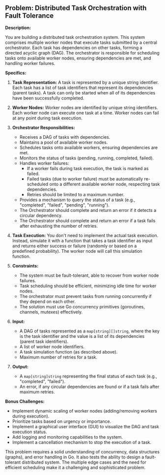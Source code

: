 ## Problem: Distributed Task Orchestration with Fault Tolerance

**Description:**

You are building a distributed task orchestration system. This system comprises multiple worker nodes that execute tasks submitted by a central orchestrator. Each task has dependencies on other tasks, forming a directed acyclic graph (DAG). The orchestrator is responsible for scheduling tasks onto available worker nodes, ensuring dependencies are met, and handling worker failures.

**Specifics:**

1.  **Task Representation:** A task is represented by a unique string identifier. Each task has a list of task identifiers that represent its dependencies (parent tasks). A task can only be started when all of its dependencies have been successfully completed.

2.  **Worker Nodes:** Worker nodes are identified by unique string identifiers. Each worker node can execute one task at a time. Worker nodes can fail at any point during task execution.

3.  **Orchestrator Responsibilities:**
    *   Receives a DAG of tasks with dependencies.
    *   Maintains a pool of available worker nodes.
    *   Schedules tasks onto available workers, ensuring dependencies are met.
    *   Monitors the status of tasks (pending, running, completed, failed).
    *   Handles worker failures:
        *   If a worker fails during task execution, the task is marked as failed.
        *   Failed tasks (due to worker failure) must be automatically re-scheduled onto a different available worker node, respecting task dependencies.
        *   Retries should be limited to a maximum number.
    *   Provides a mechanism to query the status of a task (e.g., "completed", "failed", "pending", "running").
    *   The Orchestrator should complete and return an error if it detects a circular dependency.
    *   The Orchestrator should complete and return an error if a task fails after exhausting the number of retries.

4.  **Task Execution:** You don't need to implement the actual task execution. Instead, simulate it with a function that takes a task identifier as input and returns either success or failure (randomly or based on a predefined probability). The worker node will call this simulation function.

5.  **Constraints:**
    *   The system must be fault-tolerant, able to recover from worker node failures.
    *   Task scheduling should be efficient, minimizing idle time for worker nodes.
    *   The orchestrator must prevent tasks from running concurrently if they depend on each other.
    *   The solution must use Go concurrency primitives (goroutines, channels, mutexes) effectively.

6.  **Input:**
    *   A DAG of tasks represented as a `map[string][]string`, where the key is the task identifier and the value is a list of its dependencies (parent task identifiers).
    *   A list of worker node identifiers.
    *   A task simulation function (as described above).
    *   Maximum number of retries for a task.

7.  **Output:**
    *   A `map[string]string` representing the final status of each task (e.g., "completed", "failed").
    *   An error, if any circular dependencies are found or if a task fails after maximum retries.

**Bonus Challenges:**

*   Implement dynamic scaling of worker nodes (adding/removing workers during execution).
*   Prioritize tasks based on urgency or importance.
*   Implement a graphical user interface (GUI) to visualize the DAG and task execution status.
*   Add logging and monitoring capabilities to the system.
*   Implement a cancellation mechanism to stop the execution of a task.

This problem requires a solid understanding of concurrency, data structures (graphs), and error handling in Go. It also tests the ability to design a fault-tolerant distributed system. The multiple edge cases and the need for efficient scheduling make it a challenging and sophisticated problem.
